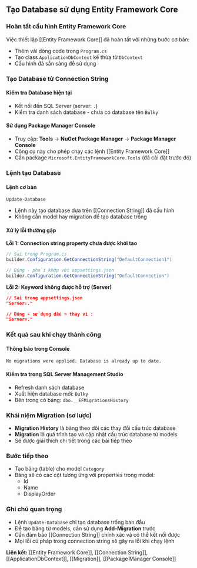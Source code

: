 ## Tạo Database sử dụng Entity Framework Core

### Hoàn tất cấu hình Entity Framework Core

Việc thiết lập [[Entity Framework Core]] đã hoàn tất với những bước cơ bản:

- Thêm vài dòng code trong `Program.cs`
- Tạo class `ApplicationDbContext` kế thừa từ `DbContext`
- Cấu hình đã sẵn sàng để sử dụng


### Tạo Database từ Connection String

#### Kiểm tra Database hiện tại

- Kết nối đến SQL Server (server: `.`)
- Kiểm tra danh sách database - chưa có database tên `Bulky`


#### Sử dụng Package Manager Console

- Truy cập: **Tools** → **NuGet Package Manager** → **Package Manager Console**
- Công cụ này cho phép chạy các lệnh [[Entity Framework Core]]
- Cần package `Microsoft.EntityFrameworkCore.Tools` (đã cài đặt trước đó)


### Lệnh tạo Database

#### Lệnh cơ bản

```
Update-Database
```

- Lệnh này tạo database dựa trên [[Connection String]] đã cấu hình
- Không cần model hay migration để tạo database trống


#### Xử lý lỗi thường gặp

**Lỗi 1: Connection string property chưa được khởi tạo**

```csharp
// Sai trong Program.cs
builder.Configuration.GetConnectionString("DefaultConnection1")

// Đúng - phải khớp với appsettings.json
builder.Configuration.GetConnectionString("DefaultConnection")
```

**Lỗi 2: Keyword không được hỗ trợ (Server)**

```json
// Sai trong appsettings.json
"Server:."

// Đúng - sử dụng dấu = thay vì :
"Server=."
```


### Kết quả sau khi chạy thành công

#### Thông báo trong Console

```
No migrations were applied. Database is already up to date.
```


#### Kiểm tra trong SQL Server Management Studio

- Refresh danh sách database
- Xuất hiện database mới: `Bulky`
- Bên trong có bảng: `dbo.__EFMigrationsHistory`


### Khái niệm Migration (sơ lược)

- **Migration History** là bảng theo dõi các thay đổi cấu trúc database
- **Migration** là quá trình tạo và cập nhật cấu trúc database từ models
- Sẽ được giải thích chi tiết trong các bài tiếp theo


### Bước tiếp theo

- Tạo bảng (table) cho model `Category`
- Bảng sẽ có các cột tương ứng với properties trong model:
    - Id
    - Name
    - DisplayOrder


### Ghi chú quan trọng

- Lệnh `Update-Database` chỉ tạo database trống ban đầu
- Để tạo bảng từ models, cần sử dụng **Add-Migration** trước
- Cần đảm bảo [[Connection String]] chính xác và có thể kết nối được
- Mọi lỗi cú pháp trong connection string sẽ gây ra lỗi khi chạy lệnh

**Liên kết:** [[Entity Framework Core]], [[Connection String]], [[ApplicationDbContext]], [[Migration]], [[Package Manager Console]]

